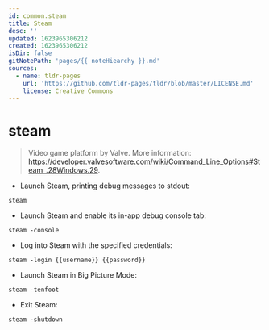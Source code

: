 ```yaml
---
id: common.steam
title: Steam
desc: ''
updated: 1623965306212
created: 1623965306212
isDir: false
gitNotePath: 'pages/{{ noteHiearchy }}.md'
sources:
  - name: tldr-pages
    url: 'https://github.com/tldr-pages/tldr/blob/master/LICENSE.md'
    license: Creative Commons
---
```

# steam

> Video game platform by Valve.
> More information: <https://developer.valvesoftware.com/wiki/Command_Line_Options#Steam_.28Windows.29>.

- Launch Steam, printing debug messages to stdout:

`steam`

- Launch Steam and enable its in-app debug console tab:

`steam -console`

- Log into Steam with the specified credentials:

`steam -login {{username}} {{password}}`

- Launch Steam in Big Picture Mode:

`steam -tenfoot`

- Exit Steam:

`steam -shutdown`


